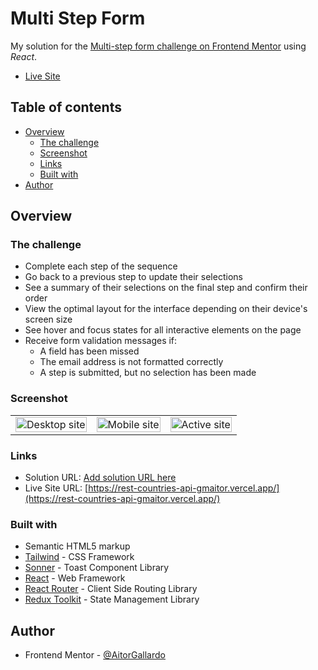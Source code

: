 # Multi Step Form

My solution for the [Multi-step form challenge on Frontend Mentor](https://www.frontendmentor.io/challenges/multistep-form-YVAnSdqQBJ) using _React_.

- [Live Site](https://rest-countries-api-gmaitor.vercel.app/)

## Table of contents

- [Overview](#overview)
  - [The challenge](#the-challenge)
  - [Screenshot](#screenshot)
  - [Links](#links)
  - [Built with](#built-with)
- [Author](#author)

## Overview

### The challenge

- Complete each step of the sequence
- Go back to a previous step to update their selections
- See a summary of their selections on the final step and confirm their order
- View the optimal layout for the interface depending on their device's screen size
- See hover and focus states for all interactive elements on the page
- Receive form validation messages if:
  - A field has been missed
  - The email address is not formatted correctly
  - A step is submitted, but no selection has been made

### Screenshot

<table>
        <tr>
            <td>
                <img src="./assets/screenshot-mobile.png"
                    alt="Desktop site" width="100%" title="Desktop site"  />
            </td>
		        <td>
                <img src="./assets/screenshot-full-dark.png"
                    alt="Mobile site" width="100%" title="Mobile site"/>
            </td>
            <td>
                <img src="./assets/screenshot-full-light-active.png"
                    alt="Active site" width="100%" title="Active site"/>
            </td>
            </tr>
</table>

### Links

- Solution URL: [Add solution URL here](https://your-solution-url.com)
- Live Site URL: [https://rest-countries-api-gmaitor.vercel.app/](https://rest-countries-api-gmaitor.vercel.app/)


### Built with

- Semantic HTML5 markup
- [Tailwind](https://tailwindcss.com/) - CSS Framework
- [Sonner](https://sonner.emilkowal.ski/) - Toast Component Library
- [React](https://reactjs.org/) - Web Framework
- [React Router](https://reactrouter.com/en/main) - Client Side Routing Library
- [Redux Toolkit](https://redux-toolkit.js.org/) - State Management Library


## Author

- Frontend Mentor - [@AitorGallardo](https://www.frontendmentor.io/profile/AitorGallardo)
